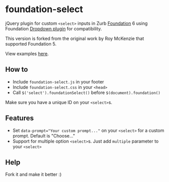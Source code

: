 foundation-select
=================

jQuery plugin for custom `<select>` inputs in Zurb [Foundation](http://foundation.zurb.com/) 6 using Foundation [Dropdown plugin](http://foundation.zurb.com/sites/docs/dropdown.html) for compatibility.

This version is forked from the original work by Roy McKenzie that supported Foundation 5.

View examples [here](http://roymckenzie.github.io/foundation-select/).

## How to

* Include `foundation-select.js` in your footer
* Include `foundation-select.css` in your `<head>`
* Call `$('select').foundationSelect()` before `$(document).foundation()`

Make sure you have a unique ID on your `<select>`s.

## Features

* Set `data-prompt="Your custom prompt..."` on your `<select>` for a custom prompt. Default is "Choose..."
* Support for multiple option `<select>`s. Just add `multiple` parameter to your `<select>`

## Help

Fork it and make it better :)

